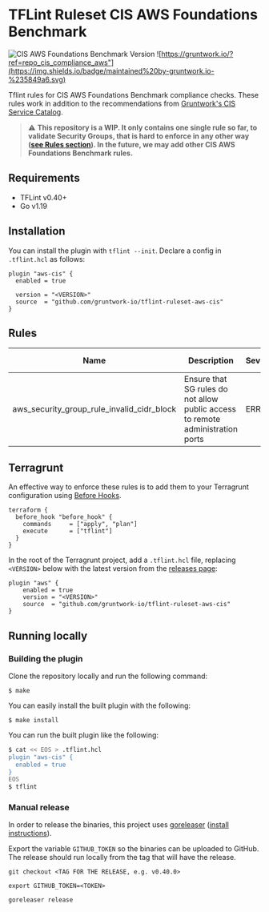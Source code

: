 # TFLint Ruleset CIS AWS Foundations Benchmark

![CIS AWS Foundations Benchmark Version](https://img.shields.io/badge/CIS%20benchmark%20version-1.5.0-green)
![https://gruntwork.io/?ref=repo_cis_compliance_aws"](https://img.shields.io/badge/maintained%20by-gruntwork.io-%235849a6.svg)

Tflint rules for CIS AWS Foundations Benchmark compliance checks. These rules work in addition to the recommendations from [Gruntwork's CIS Service Catalog](https://github.com/gruntwork-io/terraform-aws-cis-service-catalog).

> :warning: **This repository is a WIP. It only contains one single rule so far, to validate Security Groups, that is hard to enforce in any other way ([see Rules section](#rules)). In the future, we may add other CIS AWS Foundations Benchmark rules.**


## Requirements

- TFLint v0.40+
- Go v1.19

## Installation

You can install the plugin with `tflint --init`. Declare a config in `.tflint.hcl` as follows:

```hcl
plugin "aws-cis" {
  enabled = true

  version = "<VERSION>"
  source  = "github.com/gruntwork-io/tflint-ruleset-aws-cis"
}
```

## Rules

| Name                                       | Description                                                                        |Severity|Enabled| CIS Recommendation |
|--------------------------------------------|------------------------------------------------------------------------------------| --- | --- |--------------------|
| aws_security_group_rule_invalid_cidr_block | Ensure that SG rules do not allow public access to remote administration ports     |ERROR|✔| 5.2 and 5.3        |

## Terragrunt

An effective way to enforce these rules is to add them to your Terragrunt configuration using [Before Hooks](https://terragrunt.gruntwork.io/docs/features/hooks/#tflint-hook).

```hcl
terraform {
  before_hook "before_hook" {
    commands     = ["apply", "plan"]
    execute      = ["tflint"]
  }
}
```

In the root of the Terragrunt project, add a `.tflint.hcl` file, replacing `<VERSION>` below with the latest version from the [releases page](https://github.com/gruntwork-io/tflint-ruleset-aws-cis/releases):

```hcl
plugin "aws" {
    enabled = true
    version = "<VERSION>"
    source  = "github.com/gruntwork-io/tflint-ruleset-aws-cis"
}
```


## Running locally

### Building the plugin

Clone the repository locally and run the following command:

```
$ make
```

You can easily install the built plugin with the following:

```
$ make install
```

You can run the built plugin like the following:

```bash
$ cat << EOS > .tflint.hcl
plugin "aws-cis" {
  enabled = true
}
EOS
$ tflint
```

### Manual release

In order to release the binaries, this project uses [goreleaser](https://goreleaser.com/) ([install instructions](https://goreleaser.com/install/)).

Export the variable `GITHUB_TOKEN` so the binaries can be uploaded to GitHub. The release should run locally from the tag that will have the release.

```
git checkout <TAG FOR THE RELEASE, e.g. v0.40.0>

export GITHUB_TOKEN=<TOKEN>

goreleaser release
```
